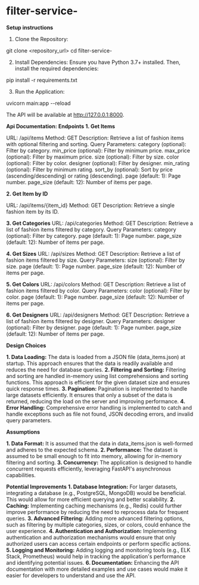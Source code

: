 # filter-service-

**Setup instructions**
1. Clone the Repository:

git clone <repository_url>
cd filter-service-

2. Install Dependencies:
Ensure you have Python 3.7+ installed. Then, install the required dependencies:

pip install -r requirements.txt

3. Run the Application:

uvicorn main:app --reload

The API will be available at http://127.0.0.1:8000.

**Api Documentation:**
**Endpoints**
**1. Get Items**

URL: /api/items
Method: GET
Description: Retrieve a list of fashion items with optional filtering and sorting.
Query Parameters:
category (optional): Filter by category.
min_price (optional): Filter by minimum price.
max_price (optional): Filter by maximum price.
size (optional): Filter by size.
color (optional): Filter by color.
designer (optional): Filter by designer.
min_rating (optional): Filter by minimum rating.
sort_by (optional): Sort by price (ascending/descending) or rating (descending).
page (default: 1): Page number.
page_size (default: 12): Number of items per page.

**2. Get Item by ID**

URL: /api/items/{item_id}
Method: GET
Description: Retrieve a single fashion item by its ID.

**3. Get Categories**
URL: /api/categories
Method: GET
Description: Retrieve a list of fashion items filtered by category.
Query Parameters:
category (optional): Filter by category.
page (default: 1): Page number.
page_size (default: 12): Number of items per page.

**4. Get Sizes**
URL: /api/sizes
Method: GET
Description: Retrieve a list of fashion items filtered by size.
Query Parameters:
size (optional): Filter by size.
page (default: 1): Page number.
page_size (default: 12): Number of items per page.

**5. Get Colors**
URL: /api/colors
Method: GET
Description: Retrieve a list of fashion items filtered by color.
Query Parameters:
color (optional): Filter by color.
page (default: 1): Page number.
page_size (default: 12): Number of items per page.

**6. Get Designers**
URL: /api/designers
Method: GET
Description: Retrieve a list of fashion items filtered by designer.
Query Parameters:
designer (optional): Filter by designer.
page (default: 1): Page number.
page_size (default: 12): Number of items per page.



**Design Choices**

**1. Data Loading:**
The data is loaded from a JSON file (data_items.json) at startup. This approach ensures that the data is readily available and reduces the need for database queries.
**2. Filtering and Sorting:**
Filtering and sorting are handled in-memory using list comprehensions and sorting functions. This approach is efficient for the given dataset size and ensures quick response times.
**3. Pagination:**
Pagination is implemented to handle large datasets efficiently. It ensures that only a subset of the data is returned, reducing the load on the server and improving performance.
**4. Error Handling:**
Comprehensive error handling is implemented to catch and handle exceptions such as file not found, JSON decoding errors, and invalid query parameters.



**Assumptions**

**1. Data Format:**
It is assumed that the data in data_items.json is well-formed and adheres to the expected schema.
**2. Performance:**
The dataset is assumed to be small enough to fit into memory, allowing for in-memory filtering and sorting.
**3. Concurrency:**
The application is designed to handle concurrent requests efficiently, leveraging FastAPI's asynchronous capabilities.


**Potential Improvements**
**1. Database Integration:**
For larger datasets, integrating a database (e.g., PostgreSQL, MongoDB) would be beneficial. This would allow for more efficient querying and better scalability.
**2. Caching:**
Implementing caching mechanisms (e.g., Redis) could further improve performance by reducing the need to reprocess data for frequent queries.
**3. Advanced Filtering:**
Adding more advanced filtering options, such as filtering by multiple categories, sizes, or colors, could enhance the user experience.
**4. Authentication and Authorization:**
Implementing authentication and authorization mechanisms would ensure that only authorized users can access certain endpoints or perform specific actions.
**5. Logging and Monitoring:**
Adding logging and monitoring tools (e.g., ELK Stack, Prometheus) would help in tracking the application's performance and identifying potential issues.
**6. Documentation:**
Enhancing the API documentation with more detailed examples and use cases would make it easier for developers to understand and use the API.
